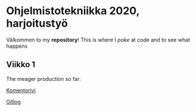 # Ohjelmistotekniikka 2020, harjoitustyö
Välkommen to my **repository**! This is where I *poke* at code and to see what happens

## Viikko 1

The meager production so far:

[Komentorivi](https://github.com/pweura/ot-harjoitustyo/blob/master/laskarit/viikko1/komentorivi.txt)

[Gitlog](https://github.com/pweura/ot-harjoitustyo/blob/master/laskarit/viikko1/gitlog.txt)
